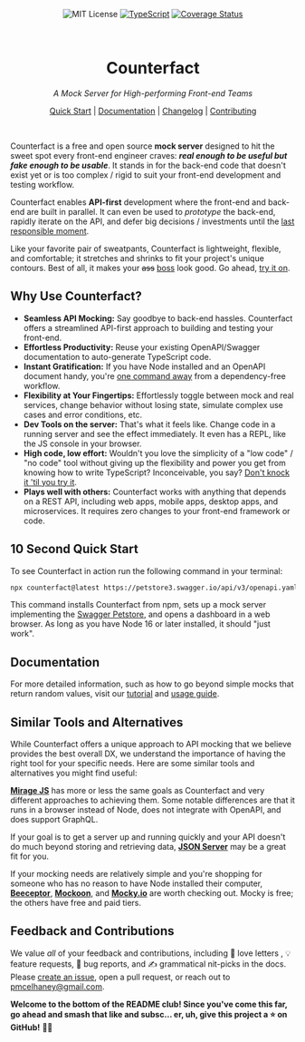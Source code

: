 <div align="center"  markdown="1">

![MIT License](https://img.shields.io/badge/license-MIT-blue) [![TypeScript](./typescript-badge.png)](https://github.com/ellerbrock/typescript-badges/) [![Coverage Status](https://coveralls.io/repos/github/pmcelhaney/counterfact/badge.svg)](https://coveralls.io/github/pmcelhaney/counterfact)

</div>

<br>

<div align="center" markdown="1">

# Counterfact

_A Mock Server for High-performing Front-end Teams_

[Quick Start](./docs/quick-start.md) | [Documentation](./docs/usage.md) | [Changelog](./CHANGELOG.md) | [Contributing](./CONTRIBUTING.md)

</div>

<br>

Counterfact is a free and open source **mock server** designed to hit the sweet spot every front-end engineer craves: **_real enough to be useful but fake enough to be usable_**. It stands in for the back-end code that doesn't exist yet or is too complex / rigid to suit your front-end development and testing workflow.

Counterfact enables **API-first** development where the front-end and back-end are built in parallel. It can even be used to _prototype_ the back-end, rapidly iterate on the API, and defer big decisions / investments until the [last responsible moment](https://blog.codinghorror.com/the-last-responsible-moment/).

Like your favorite pair of sweatpants, Counterfact is lightweight, flexible, and comfortable; it stretches and shrinks to fit your project's unique contours. Best of all, it makes your <del>ass</del> <ins>boss</ins> look good. Go ahead, [try it on](./docs/quick-start.md).

## Why Use Counterfact?

- **Seamless API Mocking:** Say goodbye to back-end hassles. Counterfact offers a streamlined API-first approach to building and testing your front-end.
- **Effortless Productivity:** Reuse your existing OpenAPI/Swagger documentation to auto-generate TypeScript code.
- **Instant Gratification:** If you have Node installed and an OpenAPI document handy, you're [one command away](./docs/quick-start.md) from a dependency-free workflow.
- **Flexibility at Your Fingertips:** Effortlessly toggle between mock and real services, change behavior without losing state, simulate complex use cases and error conditions, etc.
- **Dev Tools on the server:** That's what it feels like. Change code in a running server and see the effect immediately. It even has a REPL, like the JS console in your browser.
- **High code, low effort:** Wouldn't you love the simplicity of a "low code" / "no code" tool without giving up the flexibility and power you get from knowing how to write TypeScript? Inconceivable, you say? [Don't knock it 'til you try it](./docs/quick-start.md).
- **Plays well with others:** Counterfact works with anything that depends on a REST API, including web apps, mobile apps, desktop apps, and microservices. It requires zero changes to your front-end framework or code.

## 10 Second Quick Start

To see Counterfact in action run the following command in your terminal:

```sh copy
npx counterfact@latest https://petstore3.swagger.io/api/v3/openapi.yaml api
```

This command installs Counterfact from npm, sets up a mock server implementing the [Swagger Petstore](https://petstore.swagger.io/), and opens a dashboard in a web browser. As long as you have Node 16 or later installed, it should "just work".

## Documentation

For more detailed information, such as how to go beyond simple mocks that return random values, visit our [tutorial](./docs/quick-start.md) and [usage guide](./docs/usage.md).

## Similar Tools and Alternatives

While Counterfact offers a unique approach to API mocking that we believe provides the best overall DX, we understand the importance of having the right tool for your specific needs. Here are some similar tools and alternatives you might find useful:

[**Mirage JS**](https://miragejs.com/) has more or less the same goals as Counterfact and very different approaches to achieving them. Some notable differences are that it runs in a browser instead of Node, does not integrate with OpenAPI, and does support GraphQL.

If your goal is to get a server up and running quickly and your API doesn't do much beyond storing and retrieving data, [**JSON Server**](https://github.com/typicode/json-server) may be a great fit for you.

If your mocking needs are relatively simple and you're shopping for someone who has no reason to have Node installed their computer, [**Beeceptor**](https://beeceptor.com/), [**Mockoon**](https://mockoon.com/), and [**Mocky.io**](https://www.mocky.io/) are worth checking out. Mocky is free; the others have free and paid tiers.

## Feedback and Contributions

We value _all_ of your feedback and contributions, including 💌 love letters , 💡 feature requests, 🐞 bug reports, and ✍️ grammatical nit-picks in the docs. Please [create an issue](https://github.com/pmcelhaney/counterfact/issues/new), open a pull request, or reach out to <pmcelhaney@gmail.com>.

**Welcome to the bottom of the README club! Since you've come this far, go ahead and smash that like and subsc… er, uh, give this project a ⭐️ on GitHub!** 🙏🏼
